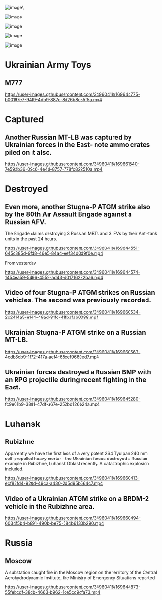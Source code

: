 ![image](https://user-images.githubusercontent.com/34960418/169645172-2c8d36d6-3529-4624-8c6a-29ef34ae32f2.png)\

![image](https://user-images.githubusercontent.com/34960418/169645080-1cb52fd6-6b82-4642-85cc-3bf7c1900bf0.png)

![image](https://user-images.githubusercontent.com/34960418/169645084-4f38122b-ef3f-4d27-aea1-d88e675be201.png)

![image](https://user-images.githubusercontent.com/34960418/169645090-4b44d027-6b4b-40a5-b42f-8bc72ff59140.png)

![image](https://user-images.githubusercontent.com/34960418/169645095-73a2d1f5-804c-4d60-9eab-11bc7bba02c2.png)


# Ukrainian Army Toys

## M777

https://user-images.githubusercontent.com/34960418/169644775-b00197e7-9419-4db9-887c-8d26b8c55f5a.mp4


# Captured

## Another Russian MT-LB was captured by Ukrainian forces in the East- note ammo crates piled on it also.

https://user-images.githubusercontent.com/34960418/169661540-7e592b36-09c6-4e4d-8757-778fc822510a.mp4





# Destroyed

## Even more, another Stugna-P ATGM strike also by the 80th Air Assault Brigade against a Russian AFV.

The Brigade claims destroying 3 Russian MBTs and 3 IFVs by their Anti-tank units in the past 24 hours.

https://user-images.githubusercontent.com/34960418/169644551-645c885d-9fd8-46e5-84a4-eef34d0d9f0e.mp4


From yesterday

https://user-images.githubusercontent.com/34960418/169644574-1454ea59-5496-4559-ad43-d01716222ba6.mp4


## Video of four Stugna-P ATGM strikes on Russian vehicles. The second was previously recorded.

https://user-images.githubusercontent.com/34960418/169660534-2c2414a5-e144-49ad-81fc-41fbafab0088.mp4


## Ukrainian Stugna-P ATGM strike on a Russian MT-LB. 

https://user-images.githubusercontent.com/34960418/169660563-4cdb6cb9-1f72-417a-aef4-65cef9669ed7.mp4





## Ukrainian forces destroyed a Russian BMP with an RPG projectile during recent fighting in the East.

https://user-images.githubusercontent.com/34960418/169645280-fc9e01b9-3881-47df-a67e-252bd126b24a.mp4


# Luhansk

## Rubizhne

Apparently we have the first loss of a very potent 2S4 Tyulpan 240 mm self-propelled heavy mortar - the Ukrainian forces destroyed a Russian example in Rubizhne, Luhansk Oblast recently. A catastrophic explosion included.

https://user-images.githubusercontent.com/34960418/169660413-ecf83fd4-920d-49ca-a430-2d5d95b564c7.mp4


## Video of a Ukrainian ATGM strike on a BRDM-2 vehicle in the Rubizhne area. 

https://user-images.githubusercontent.com/34960418/169660494-6034f5b4-b891-490b-be75-584b6130b290.mp4





# Russia

## Moscow 

A substation caught fire in the Moscow region on the territory of the Central Aerohydrodynamic Institute, the Ministry of Emergency Situations reported

https://user-images.githubusercontent.com/34960418/169644873-55febcdf-38db-4663-b962-1ce5cc9cfa73.mp4

